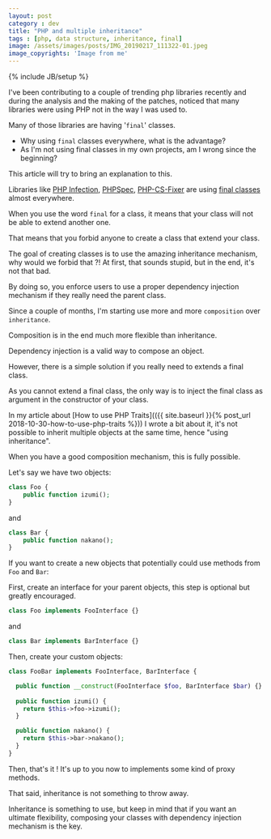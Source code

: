 ```yaml
---
layout: post
category : dev
title: "PHP and multiple inheritance"
tags : [php, data structure, inheritance, final]
image: /assets/images/posts/IMG_20190217_111322-01.jpeg
image_copyrights: 'Image from me'
---
```

{% include JB/setup %}

I've been contributing to a couple of trending php libraries recently and during the analysis and the making of the patches,
noticed that many libraries were using PHP not in the way I was used to.

Many of those libraries are having '`final`' classes.

* Why using `final` classes everywhere, what is the advantage?
* As I'm not using final classes in my own projects, am I wrong since the beginning?

This article will try to bring an explanation to this.

<!--break-->

Libraries like [PHP Infection](https://github.com/infection/infection), [PHPSpec](https://github.com/phpspec/phpspec), [PHP-CS-Fixer](https://github.com/friendsofphp/php-cs-fixer) are using [final classes](http://php.net/manual/en/language.oop5.final.php) almost everywhere.

When you use the word `final` for a class, it means that your class will not be able to extend another one.

That means that you forbid anyone to create a class that extend your class.

The goal of creating classes is to use the amazing inheritance mechanism, why would we forbid that ?!
At first, that sounds stupid, but in the end, it's not that bad.

By doing so, you enforce users to use a proper dependency injection mechanism if they really need the parent class.

Since a couple of months, I'm starting use more and more `composition` over `inheritance`.

Composition is in the end much more flexible than inheritance.

Dependency injection is a valid way to compose an object.

However, there is a simple solution if you really need to extends a final class.

As you cannot extend a final class, the only way is to inject the final class as argument in the constructor of your class.

In my article about [How to use PHP Traits](({{ site.baseurl }}{% post_url 2018-10-30-how-to-use-php-traits %})) I wrote a bit about it, it's not possible to inherit multiple objects at the same time, hence "using inheritance".

When you have a good composition mechanism, this is fully possible.

Let's say we have two objects:

```php
class Foo {
    public function izumi();
}
```

and

```php
class Bar {
    public function nakano();
}
```

If you want to create a new objects that potentially could use methods from `Foo` and `Bar`:

First, create an interface for your parent objects, this step is optional but greatly encouraged.

```php
class Foo implements FooInterface {}
```

and

```php
class Bar implements BarInterface {}
```

Then, create your custom objects:

```php
class FooBar implements FooInterface, BarInterface {

  public function __construct(FooInterface $foo, BarInterface $bar) {}
  
  public function izumi() {
    return $this->foo->izumi();
  }

  public function nakano() {
    return $this->bar->nakano();
  }
}
```

Then, that's it ! It's up to you now to implements some kind of proxy methods.

That said, inheritance is not something to throw away.

Inheritance is something to use, but keep in mind that if you want an ultimate flexibility, composing your classes
with dependency injection mechanism is the key.